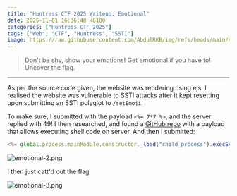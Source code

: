 ```yaml
---
title: "Huntress CTF 2025 Writeup: Emotional"
date: 2025-11-01 16:36:48 +0100
categories: ["Huntress CTF 2025"]
tags: ["Web", "CTF", "Huntress", "SSTI"]
image: https://raw.githubusercontent.com/AbdulRKB/img/refs/heads/main/Huntress%20CTF%202025/emotional-1.png
---
```


> Don't be shy, show your emotions! Get emotional if you have to! Uncover the flag.
---

As per the source code given, the website was rendering using ejs. I realised the website was vulnerable to SSTI attacks after it kept resetting upon submitting an SSTI polyglot to `/setEmoji`. 


To make sure, I submitted with the payload `<%= 7*7 %>`, and the server replied with 49! I then researched, and found a [GitHub repo](https://github.com/NketiahGodfred/EJS-ssti-exploit/blob/main/exploit.sh) with a payload that allows executing shell code on server. And then I submitted:

```js
<%= global.process.mainModule.constructor._load("child_process").execSync("ls"); %>
```

![emotional-2.png](https://raw.githubusercontent.com/AbdulRKB/img/refs/heads/main/Huntress%20CTF%202025/emotional-2.png)

I then just catt'd out the flag.

![emotional-3.png](https://raw.githubusercontent.com/AbdulRKB/img/refs/heads/main/Huntress%20CTF%202025/emotional-3.png)
